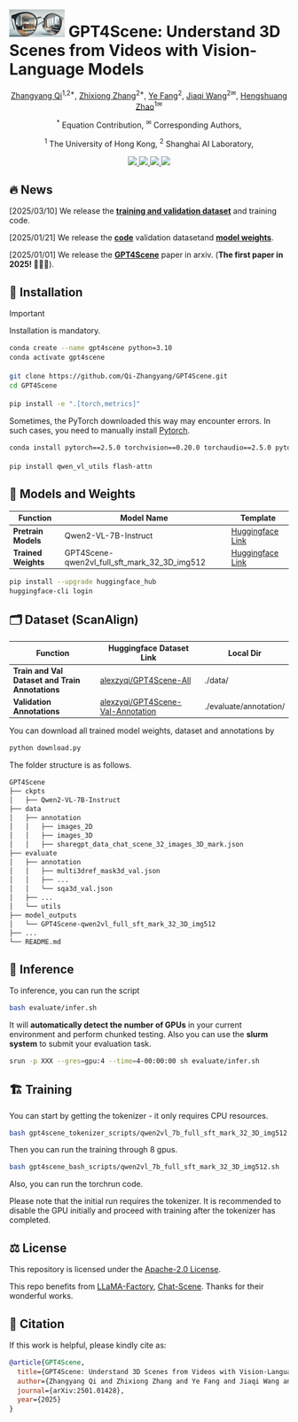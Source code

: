 
# <img src="./logo.png" alt="Icon" width="100" height="50"> GPT4Scene: Understand 3D Scenes from Videos with Vision-Language Models

<div style="text-align: center;">
  <p class="title is-5 mt-2 authors"> 
    <a href="https://scholar.google.com/citations?user=kwVLpo8AAAAJ&hl=en/" target="_blank">Zhangyang Qi</a><sup>1,2*</sup>, 
    <a href="https://github.com/rookiexiong7" target="_blank">Zhixiong Zhang</a><sup>2*</sup>, 
    <a href="https://github.com/Aleafy" target="_blank">Ye Fang</a><sup>2</sup>, 
    <a href="https://myownskyw7.github.io/" target="_blank">Jiaqi Wang</a><sup>2&#9993;</sup>,
    <a href="https://hszhao.github.io/" target="_blank">Hengshuang Zhao</a><sup>1&#9993;</sup>
  </p>
</div>

<div style="text-align: center;">
    <!-- contribution -->
    <p class="subtitle is-5" style="font-size: 1.0em; text-align: center;">
        <sup>*</sup> Equation Contribution,
        <sup>&#9993;</sup> Corresponding Authors,
    </p>
</div>

<div style="text-align: center;">
  <!-- affiliations -->
  <p class="subtitle is-5" style="font-size: 1.0em; text-align: center;"> 
    <sup>1</sup> The University of Hong Kong, 
    <sup>2</sup> Shanghai AI Laboratory,
  </p>
</div>

<p align="center">
  <a href="https://arxiv.org/abs/2501.01428" target='_**blank**'>
    <img src="https://img.shields.io/badge/arXiv-2501.01428📖-bron?">
  </a> 
  <a href="https://gpt4scene.github.io/" target='_blank'>
    <img src="https://img.shields.io/badge/Project%20page-&#x1F680-yellow">
  </a>
  <a href="https://huggingface.co/alexzyqi/GPT4Scene-qwen2vl_full_sft_mark_32_3D_img512" target='_blank'>
    <img src="https://img.shields.io/badge/Huggingface%20Models-🤗-blue">
  </a>
  <a href="https://x.com/Qi_Zhangyang" target='_blank'>
    <img src="https://img.shields.io/twitter/follow/Qi_Zhangyang">
  </a>
</p>

## 🔥 News

[2025/03/10] We release the **[training and validation dataset](https://huggingface.co/datasets/alexzyqi/GPT4Scene-All)** and training code.

[2025/01/21] We release the **[code](https://github.com/Qi-Zhangyang/GPT4Scene)** validation datasetand **[model weights](https://huggingface.co/alexzyqi/GPT4Scene-qwen2vl_full_sft_mark_32_3D_img512)**.

[2025/01/01] We release the **[GPT4Scene](https://arxiv.org/abs/2501.01428)** paper in arxiv. (**The first paper in 2025! 🎇🎇🎇**).



## 🔧 Installation

> [!IMPORTANT]
> Installation is mandatory.

```bash
conda create --name gpt4scene python=3.10
conda activate gpt4scene

git clone https://github.com/Qi-Zhangyang/GPT4Scene.git
cd GPT4Scene

pip install -e ".[torch,metrics]"
```

Sometimes, the PyTorch downloaded this way may encounter errors. In such cases, you need to manually install [Pytorch](https://pytorch.org/).

```bash
conda install pytorch==2.5.0 torchvision==0.20.0 torchaudio==2.5.0 pytorch-cuda=12.1 -c pytorch -c nvidia

pip install qwen_vl_utils flash-attn
```

## 🎡 Models and Weights

| Function             | Model Name           | Template                                                        |
| ---------------------| -------------------- | ----------------------------------------------------------------|
| **Pretrain Models**  | Qwen2-VL-7B-Instruct | [Huggingface Link](https://huggingface.co/Qwen/Qwen2-VL-7B-Instruct) |
| **Trained Weights** | GPT4Scene-qwen2vl_full_sft_mark_32_3D_img512                 | [Huggingface Link](https://huggingface.co/alexzyqi/GPT4Scene-qwen2vl_full_sft_mark_32_3D_img512)    |


```bash
pip install --upgrade huggingface_hub
huggingface-cli login
```

## 🗂️ Dataset (ScanAlign)

| Function             | Huggingface Dataset Link       | Local Dir                                                        |
| ---------------------| -------------------- | ----------------------------------------------------------------|
| **Train and Val Dataset and Train Annotations**  | [alexzyqi/GPT4Scene-All](https://huggingface.co/datasets/alexzyqi/GPT4Scene-All) | ./data/ |
| **Validation Annotations** | [alexzyqi/GPT4Scene-Val-Annotation](https://huggingface.co/datasets/alexzyqi/GPT4Scene-Val-Annotation)                 |  ./evaluate/annotation/   |

You can download all trained model weights, dataset and annotations by 

```bash
python download.py
```

The folder structure is as follows.

```plaintext
GPT4Scene
├── ckpts
│   ├── Qwen2-VL-7B-Instruct
├── data
│   ├── annotation
│   │   ├── images_2D
│   │   ├── images_3D
│   │   ├── sharegpt_data_chat_scene_32_images_3D_mark.json
├── evaluate
│   ├── annotation
│   │   ├── multi3dref_mask3d_val.json
│   │   ├── ...
│   │   └── sqa3d_val.json
│   ├── ...
│   └── utils
├── model_outputs
│   └── GPT4Scene-qwen2vl_full_sft_mark_32_3D_img512
├── ...
└── README.md
```

## 🚀 Inference

To inference, you can run the script

```bash
bash evaluate/infer.sh
```

It will **automatically detect the number of GPUs** in your current environment and perform chunked testing. Also you can use the **slurm system** to submit your evaluation task.

```bash
srun -p XXX --gres=gpu:4 --time=4-00:00:00 sh evaluate/infer.sh
```

## 🏗️ Training

You can start by getting the tokenizer - it only requires CPU resources.
```bash
bash gpt4scene_tokenizer_scripts/qwen2vl_7b_full_sft_mark_32_3D_img512.sh
```

Then you can run the training through 8 gpus.
```bash
bash gpt4scene_bash_scripts/qwen2vl_7b_full_sft_mark_32_3D_img512.sh
```


Also, you can run the torchrun code.


Please note that the initial run requires the tokenizer. It is recommended to disable the GPU initially and proceed with training after the tokenizer has completed.


## ⚖️ License

This repository is licensed under the [Apache-2.0 License](LICENSE).

This repo benefits from [LLaMA-Factory](https://github.com/hiyouga/LLaMA-Factory/), [Chat-Scene](https://github.com/ZzZZCHS/Chat-Scene). Thanks for their wonderful works.

## 🔗 Citation

If this work is helpful, please kindly cite as:

```bibtex
@article{GPT4Scene,
  title={GPT4Scene: Understand 3D Scenes from Videos with Vision-Language Models},
  author={Zhangyang Qi and Zhixiong Zhang and Ye Fang and Jiaqi Wang and Hengshuang Zhao},
  journal={arXiv:2501.01428},
  year={2025}
}
```
